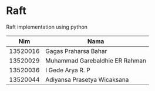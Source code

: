 # Raft

Raft implementation using python

| Nim      | Nama                           |
| -------- | ------------------------------ |
| 13520016 | Gagas Praharsa Bahar           |
| 13520029 | Muhammad Garebaldhie ER Rahman |
| 13520036 | I Gede Arya R. P               |
| 13520044 | Adiyansa Prasetya Wicaksana    |

